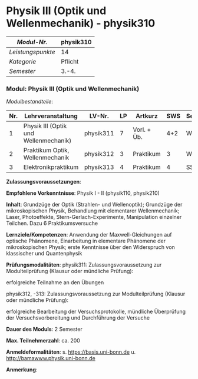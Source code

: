 # Physik III (Optik und Wellenmechanik) - physik310

| *Modul-Nr.* | physik310 |
|---|---|
| *Leistungspunkte* | 14 |
| *Kategorie* | Pflicht |
| *Semester* | 3.-4. |


### Modul: Physik III (Optik und Wellenmechanik)

*Modulbestandteile*:

|Nr.|Lehrveranstaltung|LV-Nr.|LP|Artkurz|SWS|Semester|
|---|---|---|---|---|---|---|
|1|Physik III (Optik und Wellenmechanik)|physik311|7|Vorl. + Üb.|4+2|WS|
|2|Praktikum Optik, Wellenmechanik|physik312|3|Praktikum|3|WS|
|3|Elektronikpraktikum|physik313|4|Praktikum|4|SS|


**Zulassungsvoraussetzungen**:


**Empfohlene Vorkenntnisse**:
Physik I - II (physik110, physik210)

**Inhalt**:
Grundzüge der Optik (Strahlen- und Wellenoptik); Grundzüge der mikroskopischen Physik, Behandlung mit elementarer Wellenmechanik; Laser, Photoeffekte, Stern-Gerlach-Experimente, Manipulation einzelner Teilchen. Dazu 6 Praktikumsversuche

**Lernziele/Kompetenzen**:
Anwendung der Maxwell-Gleichungen auf optische Phänomene, Einarbeitung in elementare Phänomene der mikroskopischen Physik; erste Kenntnisse über den Widerspruch von klassischer und Quantenphysik

**Prüfungsmodalitäten**:
physik311: Zulassungsvoraussetzung zur Modulteilprüfung (Klausur oder mündliche Prüfung):

erfolgreiche Teilnahme an den Übungen

physik312, -313: Zulassungsvoraussetzung zur Modulteilprüfung (Klausur oder mündliche Prüfung):

erfolgreiche Bearbeitung der Versuchsprotokolle, mündliche Überprüfung der Versuchsvorbereitung und Durchführung der Versuche

**Dauer des Moduls**:
2 Semester

**Max. Teilnehmerzahl**:
ca. 200

**Anmeldeformalitäten**:
s. https://basis.uni-bonn.de u. http://bamawww.physik.uni-bonn.de

**Anmerkung**:


